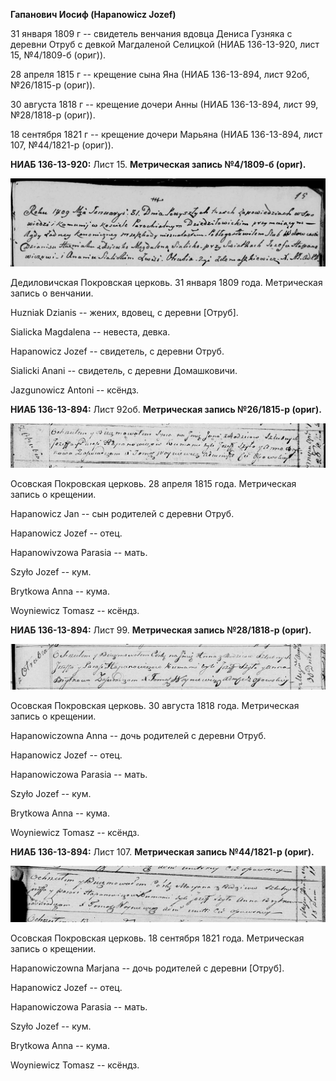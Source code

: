**Гапанович Иосиф (Hapanowicz Jozef)**

31 января 1809 г -- свидетель венчания вдовца Дениса Гузняка с деревни
Отруб с девкой Магдаленой Селицкой (НИАБ 136-13-920, лист 15, №4/1809-б
(ориг)).

28 апреля 1815 г -- крещение сына Яна (НИАБ 136-13-894, лист 92об,
№26/1815-р (ориг)).

30 августа 1818 г -- крещение дочери Анны (НИАБ 136-13-894, лист 99,
№28/1818-р (ориг)).

18 сентября 1821 г -- крещение дочери Марьяна (НИАБ 136-13-894, лист
107, №44/1821-р (ориг)).

**НИАБ 136-13-920:** Лист 15. **Метрическая запись №4/1809-б (ориг).**

![](./media/e72bc96088af44140890f6853810091ef7b74bbc.png)

Дедиловичская Покровская церковь. 31 января 1809 года. Метрическая
запись о венчании.

Huzniak Dzianis -- жених, вдовец, с деревни \[Отруб\].

Sialicka Magdalena -- невеста, девка.

Hapanowicz Jozef -- свидетель, с деревни Отруб.

Sialicki Anani -- свидетель, с деревни Домашковичи.

Jazgunowicz Antoni -- ксёндз.

**НИАБ 136-13-894:** Лист 92об. **Метрическая запись №26/1815-р
(ориг).**

![](./media/83728cdaf4ef5960cc1b479c90467cc7ba07e23b.png)

Осовская Покровская церковь. 28 апреля 1815 года. Метрическая запись о
крещении.

Hapanowicz Jan -- сын родителей с деревни Отруб.

Hapanowicz Jozef -- отец.

Hapanowivzowa Parasia -- мать.

Szyło Jozef -- кум.

Brytkowa Anna -- кума.

Woyniewicz Tomasz -- ксёндз.

**НИАБ 136-13-894:** Лист 99. **Метрическая запись №28/1818-р (ориг).**

![](./media/f9bb79cb57cba7e18359203fbb5027e7b6c8368f.png)

Осовская Покровская церковь. 30 августа 1818 года. Метрическая запись о
крещении.

Hapanowiczowna Anna -- дочь родителей с деревни Отруб.

Hapanowicz Jozef -- отец.

Hapanowiczowa Parasia -- мать.

Szyło Jozef -- кум.

Brytkowa Anna -- кума.

Woyniewicz Tomasz -- ксёндз.

**НИАБ 136-13-894:** Лист 107. **Метрическая запись №44/1821-р (ориг).**

![](./media/cb754dbffd75e26576c7e3f1e738662079191ecb.png)

Осовская Покровская церковь. 18 сентября 1821 года. Метрическая запись о
крещении.

Hapanowiczowna Marjana -- дочь родителей с деревни \[Отруб\].

Hapanowicz Jozef -- отец.

Hapanowiczowa Parasia -- мать.

Szyło Jozef -- кум.

Brytkowa Anna -- кума.

Woyniewicz Tomasz -- ксёндз.

